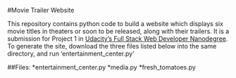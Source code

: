 #Movie Trailer Website

This repository contains python code to build a website which displays six movie titles in theaters or soon to be released, along with their trailers. It is a submission for Project 1 in [Udacity’s Full Stack Web Developer Nanodegree](https://www.udacity.com/course/full-stack-web-developer-nanodegree--nd004). To generate the site, download the three files listed below into the same directory, and run ‘entertainment_center.py’

##Files:
*entertainment_center.py
*media.py
*fresh_tomatoes.py 
